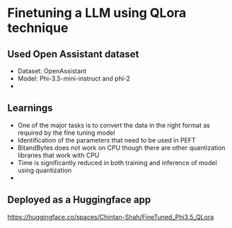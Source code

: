 # Finetuning a LLM using QLora technique

## Used Open Assistant dataset
- Dataset: OpenAssistant
- Model: Phi-3.5-mini-instruct and phi-2
- 
## Learnings
- One of the major tasks is to convert the data in the right format as required by the fine tuning model
- Identification of the parameters that need to be used in PEFT
- BitandBytes does not work on CPU though there are other quantization libraries that work with CPU
- Time is significantly reduced in both training and inference of model using quantization
- 

## Deployed as a Huggingface app
https://huggingface.co/spaces/Chintan-Shah/FineTuned_Phi3.5_QLora
